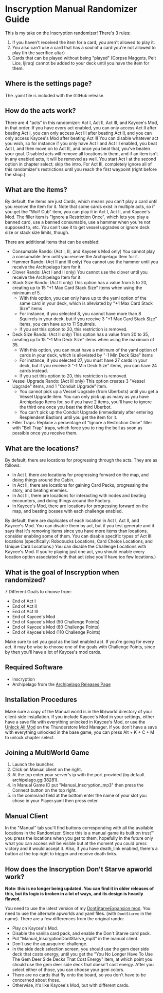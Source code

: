 # Inscryption Manual Randomizer Guide

This is my take on the Inscryption randomizer! There's 3 rules: 
1. If you haven't received the item for a card, you aren't allowed to play it.
2. You also can't use a card that has a *soul* of a card you're not allowed to play (In the sacrifice altar)
3. Cards that can be played without being "played" (Corpse Maggots, Pelt Lice, Ijiraq) cannot be added to your deck until you have the item for them.

## Where is the settings page?

The .yaml file is included with the GitHub release.

## How do the acts work?

There are 4 "acts" in this randomizer: Act I, Act II, Act III, and Kaycee's Mod, in that order.
If you have every act enabled, you can only access Act II after beating Act I, you can only access Act III after beating Act II, and you can only access Kaycee's Mod after beating Act III
You can disable whatever act you wish, so for instance if you only have Act I and Act III enabled, you beat Act I, and then move on to Act III, and once you beat that, you've beaten your goal.
Disabled acts will remove all locations in them, and if an item isn't in any enabled acts, it will be removed as well.
You start Act I at the second option in chapter select; skip the intro.
For Act III, completely ignore all of this randomizer's restrictions until you reach the first waypoint (right before the shop.)

## What are the items?

By default, the items are just Cards, which means you can't play a card until you receive the item for it.
Note that some cards exist in multiple acts, so if you get the "Wolf Cub" item, you can play it in Act I, Act II, and Kaycee's Mod.
The filler item is "Ignore a Restriction Once", which lets you play a banned card, use a banned consumable, use a hammer when you're not supposed to, etc. You can't use it to get vessel upgrades or ignore deck size or stack size limits, though.

There are additional items that can be enabled:

- Consumable Rando: (Act I, III, and Kaycee's Mod only) You cannot play a consumable item until you receive the Archipelago Item for it.
- Hammer Rando: (Act II and III only) You cannot use the hammer until you receive the Archipelago Item for it.
- Clover Rando: (Act I and II only) You cannot use the clover until you receive the Archipelago Item for it.
- Stack Size Rando: (Act II only) This option has a value from 5 to 20, creating up to 15 "+1 Max Card Stack Size" items when using the minimum of 5.
  - With this option, you can only have up to the yaml option of the same card in your deck, which is alleviated by "+1 Max Card Stack Size" items
  - For instance, if you selected 8, you cannot have more than 8 Squirrels in your deck, but if you receive 3 "+1 Max Card Stack Size" items, you can have up to 11 Squirrels.
  - If you set this option to 20, this restriction is removed.
- Deck Size Rando: (Act II only) This option has a value from 20 to 35, creating up to 15 "-1 Min Deck Size" items when using the maximum of 35.
  - With this option, you can must have a minimum of the yaml option of cards in your deck, which is alleviated by "-1 Min Deck Size" items
  - For instance, if you selected 27, you must have 27 cards in your deck, but if you receive 3 "-1 Min Deck Size" items, you can have 24 cards instead.
  - If you set this option to 20, this restriction is removed.
- Vessel Upgrade Rando: (Act III only) This option creates 3 "Vessel Upgrade" items, and 1 "Conduit Upgrade" item.
  - You cannot pick up a Vessel Upgrade (from Uberbots) until you get a Vessel Upgrade item. You can only pick up as many as you have Archipelago Items for, so if you have 2 items, you'll have to ignore the third one once you beat the third Uberbot.
  - You can't pick up the Conduit Upgrade (immediately after entering Resplendent Bastion) until you get the item for it.
- Filler Traps: Replace a percentage of "Ignore a Restriction Once" filler with "Bell Trap" traps, which force you to ring the bell as soon as possible once you receive them.

## What are the locations?

By default, there are locations for progressing through the acts. They are as follows:

- In Act I, there are locations for progressing forward on the map, and doing things around the Cabin.
- In Act II, there are locations for gaining Card Packs, progressing the story, and beating enemies.
- In Act III, there are locations for interacting with nodes and beating encounters, and doing things around the Factory.
- In Kaycee's Mod, there are locations for progressing forward on the map, and beating bosses with each challenge enabled.

By default, there are duplicates of each location in Act I, Act II, and Kaycee's Mod. You can disable them by act, but if you test generate and it says that it's removing items since you have more items than locations, consider enabling some of them.
You can disable specific types of Act III locations (specifically: Robobucks Locations, Card Choice Locations, and Unique Card Locations.)
You can disable the Challenge Locations with Kaycee's Mod.
If you're playing just one act, you should enable every location option associated with that act (else you'll have too few locations.)

## What is the goal of Inscryption when randomized?

7 Different Goals to choose from:

- End of Act I
- End of Act II
- End of Act III
- End of Kaycee's Mod
- End of Kaycee's Mod (50 Challenge Points)
- End of Kaycee's Mod (80 Challenge Points)
- End of Kaycee's Mod (110 Challenge Points)

Make sure to set you goal as the last enabled act.
If you're going for every act, it may be wise to choose one of the goals with Challenge Points, since by then you'll have a lot of Kaycee's mod cards.

## Required Software

- Inscryption
- Archipelago from the [Archipelago Releases Page](https://github.com/ArchipelagoMW/Archipelago/releases)

## Installation Procedures

Make sure a copy of the Manual world is in the lib/world directory of your client-side installation.
If you include Kaycee's Mod in your settings, either have a save file with everything unlocked in Kaycee's Mod, or use the [Unlock All Mod](https://thunderstore.io/c/inscryption/p/IngoH/Unlock_All/) on the Thunderstore Mod Manager.
If you don't have a save with everything unlocked in the base game, you can press Alt + K + C + M to unlock chapter select.

## Joining a MultiWorld Game

1. Launch the launcher.
2. Click on Manual client on the right.
3. At the top enter your server's ip with the port provided (by default archipelago.gg:38281).
4. In Manual Game ID put "Manual_Inscryption_mp3" then press the Connect button on the top right.
5. In the command field at the bottom enter the name of your slot you chose in your Player.yaml then press enter

## Manual Client

In the "Manual" tab you'll find buttons corresponding with all the available locations in the Randomizer. Since this is a manual game its built on trust™ you press the locations when you get to them, hopefully in the future only what you can access will be visible but at the moment you could press victory and it would accept it. Also, if you have death_link enabled, there's a button at the top right to trigger and receive death links.

## How does the Inscryption Don't Starve apworld work?

**Note: this is no longer being updated. You can find it in older releases of this, but its logic is broken in a lot of ways, and its design is heavily flawed.**

You need to use the latest version of my [DontStarveExpansion mod](https://thunderstore.io/c/inscryption/p/empathymp3/DontStarveExpansion/).
You need to use the alternate apworlds and yaml files. (with `DontStarve` in the name).
There are a few differences from the original rando:
- Play on Kaycee's Mod.
- Disable the vanilla card pack, and enable the Don't Starve card pack.
- Put "Manual_InscryptionDontStarve_mp3" in the manual client.
- Don't use the aquasquirrel challenge.
- In the side deck selection screen, you should use the gem deer side deck that costs energy, until you get the "You No Longer Have To Use The Gem Deer Side Decks That Cost Energy" item, at which point you should use the gem deer side deck that doesn't cost energy. After you select either of those, you can choose your gem colors.
- There are no cards that fly onto the board, so you don't have to be concerned about those.
- Otherwise, it's like Kaycee's Mod, but with different cards.